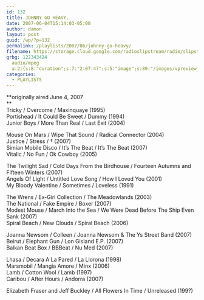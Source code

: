```yaml
---
id: 132
title: JOHNNY GO HEAVY.
date: 2007-06-04T15:14:03-05:00
author: damon
layout: post
guid: /wp/?p=132
permalink: /playlists/2007/06/johnny-go-heavy/
filename: https://storage.cloud.google.com/radioslipstream/radio/slipstream-s4e04.mp3
grbg: 122343424
  audio/mpeg
  a:2:{s:8:"duration";s:7:"2:07:47";s:5:"image";s:89:"/images/vpreview_center.png";}
categories:
  - PLAYLISTS
---
```


**originally aired June 4, 2007  
**  
Tricky / Overcome / Maxinquaye (1995)  
Portishead / It Could Be Sweet / Dummy (1994)  
Junior Boys / More Than Real / Last Exit (2004)

Mouse On Mars / Wipe That Sound / Radical Connector (2004)  
Justice / Stress / † (2007)  
Simian Mobile Disco / It’s The Beat / It’s The Beat (2007)  
Vitalic / No Fun / Ok Cowboy (2005)

The Twilight Sad / Cold Days From the Birdhouse / Fourteen Autumns and Fifteen Winters (2007)  
Angels Of Light / Untitled Love Song / How I Loved You (2001)  
My Bloody Valentine / Sometimes / Loveless (1991)

The Wrens / Ex-Girl Collection / The Meadowlands (2003)  
The National / Fake Empire / Boxer (2007)  
Modest Mouse / March Into the Sea / We Were Dead Before The Ship Even Sank (2007)  
Spiral Beach / New Clouds / Spiral Beach (2006)

Joanna Newsom / Colleen / Joanna Newsom & The Ys Street Band (2007)  
Beirut / Elephant Gun / Lon Gisland E.P. (2007)  
Balkan Beat Box / BBBeat / Nu Med (2007)

Lhasa / Decara A La Pared / La Llorona (1998)  
Marsmobil / Mangia Amore / Minx (2006)  
Lamb / Cotton Wool / Lamb (1997)  
Caribou / After Hours / Andorra (2007)

Elizabeth Fraser and Jeff Buckley / All Flowers In Time / Unreleased (199?)
